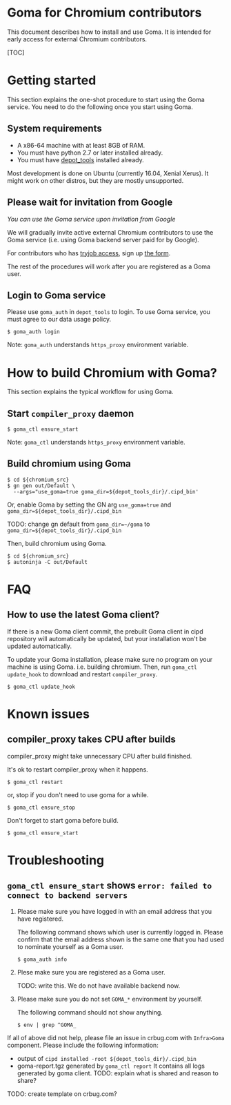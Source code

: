 # Goma for Chromium contributors

This document describes how to install and use Goma.  It is intended for
early access for external Chromium contributors.

[TOC]

# Getting started

This section explains the one-shot procedure to start using the Goma service.
You need to do the following once you start using Goma.

## System requirements

* A x86-64 machine with at least 8GB of RAM.
* You must have python 2.7 or later installed already.
* You must have [depot\_tools](https://chromium.googlesource.com/chromium/src/+/master/docs/linux_build_instructions.md#install) installed already.

Most development is done on Ubuntu (currently 16.04, Xenial Xerus).
It might work on other distros, but they are mostly unsupported.

## Please wait for invitation from Google

*You can use the Goma service upon invitation from Google*

We will gradually invite active external Chromium contributors to use
the Goma service (i.e. using Goma backend server paid for by Google).

For contributors who has [tryjob access](https://www.chromium.org/getting-involved/become-a-committer#TOC-Try-job-access),
sign up [the form](https://docs.google.com/forms/d/e/1FAIpQLScltm4nUfbKOaOe141YYW2_MzKQWHAjxdg1K_FfIXTAEMzUkA/viewform).

The rest of the procedures will work after you are registered as a Goma user.

## Login to Goma service

Please use `goma_auth` in `depot_tools` to login.
To use Goma service, you must agree to our data usage policy.

```shell
$ goma_auth login
```

Note: `goma_auth` understands `https_proxy` environment variable.

# How to build Chromium with Goma?

This section explains the typical workflow for using Goma.

## Start `compiler_proxy` daemon

```shell
$ goma_ctl ensure_start
```

Note: `goma_ctl` understands `https_proxy` environment variable.

## Build chromium using Goma

```shell
$ cd ${chromium_src}
$ gn gen out/Default \
  --args="use_goma=true goma_dir=${depot_tools_dir}/.cipd_bin'
```
Or, enable Goma by setting the GN arg `use_goma=true` and
`goma_dir=${depot_tools_dir}/.cipd_bin`

TODO: change gn default from `goma_dir=~/goma` to
`goma_dir=${depot_tools_dir}/.cipd_bin`

Then, build chromium using Goma.

```shell
$ cd ${chromium_src}
$ autoninja -C out/Default
```

# FAQ

## How to use the latest Goma client?

If there is a new Goma client commit, the prebuilt Goma client in cipd
repository will automatically be updated, but your installation won't
be updated automatically.

To update your Goma installation, please make sure no program on your
machine is using Goma. i.e. building chromium.
Then, run `goma_ctl update_hook` to download and restart `compiler_proxy`.

```shell
$ goma_ctl update_hook
```

# Known issues

## compiler_proxy takes CPU after builds

compiler_proxy might take unnecessary CPU after build finished.

It's ok to restart compiler_proxy when it happens.

```shell
$ goma_ctl restart
```

or, stop if you don't need to use goma for a while.
```shell
$ goma_ctl ensure_stop
```

Don't forget to start goma before build.

```shell
$ goma_ctl ensure_start
```

# Troubleshooting

## `goma_ctl ensure_start` shows `error: failed to connect to backend servers`

1. Please make sure you have logged in with an email address that you have
   registered.

   The following command shows which user is currently logged in. Please confirm
   that the email address shown is the same one that you had used to nominate
   yourself as a Goma user.

   ```shell
   $ goma_auth info
   ```

1. Plese make sure you are registered as a Goma user.

   TODO: write this.  We do not have available backend now.

1. Please make sure you do not set `GOMA_*` environment by yourself.

   The following command should not show anything.

   ```shell
   $ env | grep ^GOMA_
   ```

If all of above did not help, please file an issue in crbug.com
with `Infra>Goma` component.
Please include the following information:

- output of `cipd installed -root ${depot_tools_dir}/.cipd_bin`
- goma-report.tgz generated by `goma_ctl report`
  It contains all logs generated by goma client.
  TODO: explain what is shared and reason to share?

TODO: create template on crbug.com?
